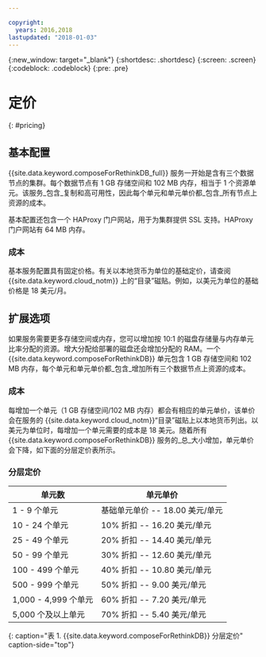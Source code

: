 ```yaml
---

copyright:
  years: 2016,2018
lastupdated: "2018-01-03"
---
```


{:new_window: target="_blank"}
{:shortdesc: .shortdesc}
{:screen: .screen}
{:codeblock: .codeblock}
{:pre: .pre}

# 定价
{: #pricing}

## 基本配置
{{site.data.keyword.composeForRethinkDB_full}} 服务一开始是含有三个数据节点的集群。每个数据节点有 1 GB 存储空间和 102 MB 内存，相当于 1 个资源单元。该服务_包含_复制和高可用性，因此每个单元和单元单价都_包含_所有节点上资源的成本。

基本配置还包含一个 HAProxy 门户网站，用于为集群提供 SSL 支持。HAProxy 门户网站有 64 MB 内存。

### 成本
基本服务配置具有固定价格。有关以本地货币为单位的基础定价，请查阅 {{site.data.keyword.cloud_notm}} 上的“目录”磁贴。例如，以美元为单位的基础价格是 18 美元/月。

## 扩展选项
如果服务需要更多存储空间或内存，您可以增加按 10:1 的磁盘存储量与内存单元比率分配的资源。增大分配给部署的磁盘还会增加分配的 RAM。一个 {{site.data.keyword.composeForRethinkDB}} 单元包含 1 GB 存储空间和 102 MB 内存，每个单元和单元单价都_包含_增加所有三个数据节点上资源的成本。

### 成本
每增加一个单元（1 GB 存储空间/102 MB 内存）都会有相应的单元单价，该单价会在服务的 {{site.data.keyword.cloud_notm}}“目录”磁贴上以本地货币列出。以美元为单位时，每增加一个单元需要的成本是 18 美元。随着所有 {{site.data.keyword.composeForRethinkDB}} 服务的_总_大小增加，单元单价会下降，如下面的分层定价表所示。

### 分层定价
单元数|单元单价
----------|-----------
1 - 9 个单元|基础单元单价 -- 18.00 美元/单元
10 - 24 个单元|10% 折扣 -- 16.20 美元/单元
25 - 49 个单元|20% 折扣 -- 14.40 美元/单元
50 - 99 个单元|30% 折扣 -- 12.60 美元/单元
100 - 499 个单元|40% 折扣 -- 10.80 美元/单元
500 - 999 个单元|50% 折扣 -- 9.00 美元/单元
1,000 - 4,999 个单元|60% 折扣 -- 7.20 美元/单元
5,000 个及以上单元|70% 折扣 -- 5.40 美元/单元
{: caption="表 1. {{site.data.keyword.composeForRethinkDB}} 分层定价" caption-side="top"}
